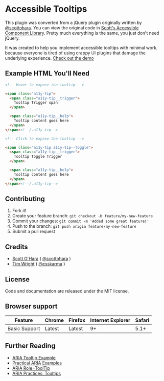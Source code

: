 # Accessible Tooltips

This plugin was converted from a jQuery plugin originally written by [@scottohara](https://github.com/scottaohara/). You can view the original code in [Scott's Accessible Component Library](https://github.com/scottaohara/accessible-components). Pretty much everything is the same, you just don't need jQuery.

It was created to help you implement accessible tooltips with minimal work, because everyone is tired of using crappy UI plugins that damage the underlying experience. [Check out the demo](https://timwright12.github.io/a11y-tooltips/)

## Example HTML You'll Need

```html
<!-- Hover to expose the tooltip -->

<span class="a11y-tip">
  <span class="a11y-tip__trigger">
    Tooltip Trigger span
  </span>

  <span class="a11y-tip__help">
    Tooltip content goes here
  </span>
</span><!--/.a11y-tip-->

<!-- Click to expose the tooltip -->

<span class="a11y-tip a11y-tip--toggle">
  <span class="a11y-tip__trigger">
    Tooltip Toggle Trigger
  </span>

  <span class="a11y-tip__help">
    Tooltip content goes here
  </span>
</span><!--/.a11y-tip-->
```

## Contributing

1. Fork it!
2. Create your feature branch: `git checkout -b feature/my-new-feature`
3. Commit your changes: `git commit -m 'Added some great feature!'`
4. Push to the branch: `git push origin feature/my-new-feature`
5. Submit a pull request

## Credits

- [Scott O'Hara](https://github.com/scottaohara/) ( [@scottohara](https://twitter.com/scottohara) )
- [Tim Wright](http://github.com/timwright12) ( [@csskarma](http://twitter.com/csskarma) )

## License

Code and documentation are released under the MIT license.

## Browser support

| Feature       | Chrome | Firefox | Internet Explorer | Safari |
|---------------|--------|---------|-------------------|--------|
| Basic Support | Latest | Latest  | 9+                | 5.1+   |

## Further Reading

- [ARIA Tooltip Example](http://accessibility.athena-ict.com/aria/examples/tooltip.shtml)
- [Practical ARIA Examples](http://heydonworks.com/practical_aria_examples/)
- [ARIA Role=ToolTip](http://pauljadam.com/demos/aria-role-tooltip.html)
- [ARIA Practices: Tooltips](https://www.w3.org/TR/wai-aria-practices-1.1/#dialog_tooltip)